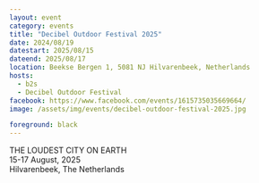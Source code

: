 ```yaml
---
layout: event
category: events
title: "Decibel Outdoor Festival 2025"
date: 2024/08/19
datestart: 2025/08/15
dateend: 2025/08/17
location: Beekse Bergen 1, 5081 NJ Hilvarenbeek, Netherlands
hosts:
  - b2s
  - Decibel Outdoor Festival
facebook: https://www.facebook.com/events/1615735035669664/
image: /assets/img/events/decibel-outdoor-festival-2025.jpg

foreground: black
---
```


THE LOUDEST CITY ON EARTH  
15-17 August, 2025  
Hilvarenbeek, The Netherlands
